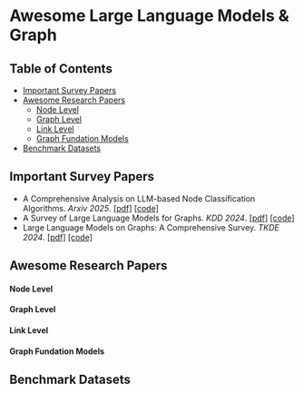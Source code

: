 # Awesome Large Language Models & Graph

## Table of Contents
- [Important Survey Papers](#Important-Survey-Papers)
- [Awesome Research Papers](#Awesome-Research-Papers)
  - [Node Level](#Node-Level)
  - [Graph Level](#Graph-Level)
  - [Link Level](#Link-Level)
  - [Graph Fundation Models](#Graph-Fundation-Models)
- [Benchmark Datasets](#Benchmark-Datasets)



## Important Survey Papers
- A Comprehensive Analysis on LLM-based Node Classification Algorithms. *Arxiv 2025*. [[pdf]](https://arxiv.org/pdf/2502.00829) [[code]](https://llmnodebed.github.io/)
- A Survey of Large Language Models for Graphs. *KDD 2024*. [[pdf]](https://arxiv.org/pdf/2405.08011) [[code]](https://github.com/HKUDS/Awesome-LLM4Graph-Papers)
- Large Language Models on Graphs: A Comprehensive Survey. *TKDE 2024*. [[pdf]](https://arxiv.org/abs/2312.02783) [[code]](https://github.com/PeterGriffinJin/Awesome-Language-Model-on-Graphs)

## Awesome Research Papers

#### Node Level
#### Graph Level
#### Link Level
#### Graph Fundation Models

## Benchmark Datasets
